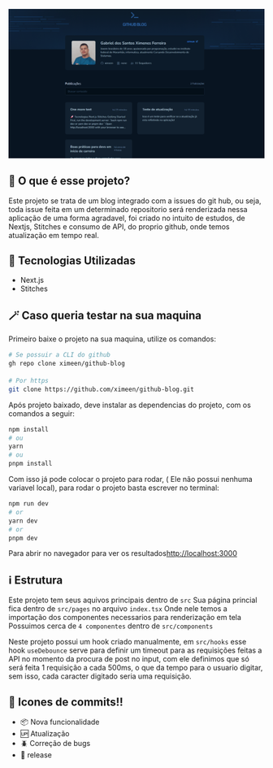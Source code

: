 ![Imagem de banner do projeto, pagina inicial](/public/banner-project.png)

## 🧐 O que é esse projeto?

Este projeto se trata de um blog integrado com a issues do git hub, ou seja, toda issue feita em um determinado repositorio será renderizada nessa aplicação de uma forma agradavel, foi criado no intuito de estudos, de Nextjs, Stitches e consumo de API, do proprio github, onde temos atualização em tempo real.

## 🚀 Tecnologias Utilizadas

- Next.js
- Stitches

## 🪄 Caso queria testar na sua maquina

Primeiro baixe o projeto na sua maquina, utilize os comandos:

```bash
# Se possuir a CLI do github
gh repo clone ximeen/github-blog

# Por https
git clone https://github.com/ximeen/github-blog.git
```

Após projeto baixado, deve instalar as dependencias do projeto, com os comandos a seguir:

```bash
npm install
# ou
yarn
# ou
pnpm install
```

Com isso já pode colocar o projeto para rodar, ( Ele não possui nenhuma variavel local), para rodar o projeto basta escrever no terminal:

```bash
npm run dev
# or
yarn dev
# or
pnpm dev
```

Para abrir no navegador para ver os resultados[http://localhost:3000](http://localhost:3000)

## ℹ️ Estrutura

Este projeto tem seus aquivos principais dentro de `src`
Sua página princial fica dentro de `src/pages` no arquivo `index.tsx`
Onde nele temos a importação dos componentes necessarios para renderização em tela
Possuimos cerca de `4 componentes` dentro de `src/components`

Neste projeto possui um hook criado manualmente, em `src/hooks` esse hook `useDebounce` serve para definir um timeout para as requisições feitas a API no momento da procura de post no input, com ele definimos que só será feita 1 requisição a cada 500ms, o que da tempo para o usuario digitar, sem isso, cada caracter digitado seria uma requisição.

## 💫 Icones de commits!!

- :package: Nova funcionalidade
- :up: Atualização
- :beetle: Correção de bugs
- :checkered_flag: release
